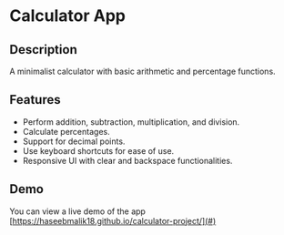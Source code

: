 # Calculator App

## Description
A minimalist calculator with basic arithmetic and percentage functions.

## Features
- Perform addition, subtraction, multiplication, and division.
- Calculate percentages.
- Support for decimal points.
- Use keyboard shortcuts for ease of use.
- Responsive UI with clear and backspace functionalities.

## Demo
You can view a live demo of the app [https://haseebmalik18.github.io/calculator-project/](#) 
